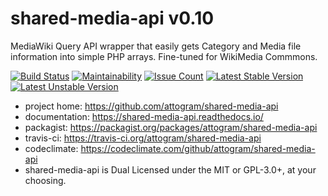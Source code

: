 # shared-media-api v0.10

MediaWiki Query API wrapper that easily gets Category and Media file information into simple PHP arrays. 
Fine-tuned for WikiMedia Commmons. 

[![Build Status](https://travis-ci.org/attogram/shared-media-api.svg?branch=master)](https://travis-ci.org/attogram/shared-media-api)
[![Maintainability](https://api.codeclimate.com/v1/badges/495c792e36f498fed6ef/maintainability)](https://codeclimate.com/github/attogram/shared-media-api/maintainability)
[![Issue Count](https://codeclimate.com/github/attogram/shared-media-api/badges/issue_count.svg)](https://codeclimate.com/github/attogram/shared-media-api)
[![Latest Stable Version](https://poser.pugx.org/attogram/shared-media-api/v/stable)](https://packagist.org/packages/attogram/shared-media-api)
[![Latest Unstable Version](https://poser.pugx.org/attogram/shared-media-api/v/unstable)](https://packagist.org/packages/attogram/shared-media-api)

* project home: https://github.com/attogram/shared-media-api
* documentation: https://shared-media-api.readthedocs.io/
* packagist: https://packagist.org/packages/attogram/shared-media-api
* travis-ci: https://travis-ci.org/attogram/shared-media-api
* codeclimate: https://codeclimate.com/github/attogram/shared-media-api
* shared-media-api is Dual Licensed under the MIT or GPL-3.0+, at your choosing.

